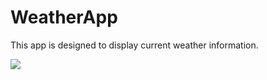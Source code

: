 # WeatherApp

This app is designed to display current weather information.

![](https://github.com/binshadkb/WeatherApp/assets/11071838/db9ab000-4b74-4e2f-bebe-21d06e27dca2)
